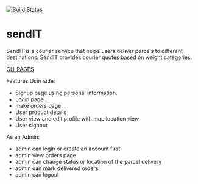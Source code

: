 [![Build Status](https://travis-ci.org/kyakusahmed/Send-IT.svg?branch=challenge-3%2FDB)](https://travis-ci.org/kyakusahmed/Send-IT)



# sendIT
SendIT is a courier service that helps users deliver parcels to different destinations. SendIT provides courier quotes based on weight categories.

[GH-PAGES](https://kyakusahmed.github.io/Send-IT/UI)


 Features
 User side:

- Signup page using personal information.
- Login page .
- make orders page.
- User product details 
- User view and edit profile with map location view
- User signout


As an Admin:

- admin can login or create an account first
- admin view orders page
- admin can change status or location of the parcel delivery
- admin can mark delivered orders
- admin can logout




